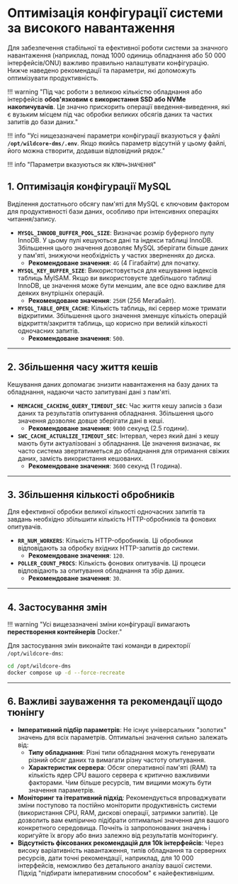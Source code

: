 # Оптимізація конфігурації системи за високого навантаження

Для забезпечення стабільної та ефективної роботи системи за значного навантаження (наприклад, понад 1000 одиниць обладнання або 50 000 інтерфейсів/ONU) важливо правильно налаштувати конфігурацію.   
Нижче наведено рекомендації та параметри, які допоможуть оптимізувати продуктивність.

     
!!! warning  "Під час роботи з великою кількістю обладнання або інтерфейсів **обов'язковим є використання SSD або NVMe накопичувачів**. Це значно прискорить операції введення-виведення, які є вузьким місцем під час обробки великих обсягів даних та частих запитів до бази даних."
    
!!! info "Усі нищезазначені параметри конфігурації вказуються у файлі **`/opt/wildcore-dms/.env`**. Якщо якийсь параметр відсутній у цьому файлі, його можна створити, додавши відповідний рядок."

!!! info "Параметри вказуються як `КЛЮЧ=ЗНАЧЕННЯ`"

## 1. Оптимізація конфігурації MySQL

Виділення достатнього обсягу пам'яті для MySQL є ключовим фактором для продуктивності бази даних, особливо при інтенсивних операціях читання/запису.

* **`MYSQL_INNODB_BUFFER_POOL_SIZE`**: Визначає розмір буферного пулу InnoDB. У цьому пулі кешуються дані та індекси таблиці InnoDB. Збільшення цього значення дозволяє MySQL зберігати більше даних у пам'яті, знижуючи необхідність у частих зверненнях до диска.
    * **Рекомендоване значення**: `4G` (4 Гігабайти) для початку.
* **`MYSQL_KEY_BUFFER_SIZE`**: Використовується для кешування індексів таблиць MyISAM. Якщо ви використовуєте здебільшого таблиці InnoDB, це значення може бути меншим, але все одно важливе для деяких внутрішніх операцій.
    * **Рекомендоване значення**: `256M` (256 Мегабайт).
* **`MYSQL_TABLE_OPEN_CACHE`**: Кількість таблиць, які сервер може тримати відкритими. Збільшення цього значення зменшує кількість операцій відкриття/закриття таблиць, що корисно при великій кількості одночасних запитів.
    * **Рекомендоване значення**: `500`.

---

## 2. Збільшення часу життя кешів

Кешування даних допомагає знизити навантаження на базу даних та обладнання, надаючи часто запитувані дані з пам'яті.

* **`MEMCACHE_CACHING_QUERY_TIMEOUT_SEC`**: Час життя кешу записів з бази даних та результатів опитування обладнання. Збільшення цього значення дозволяє довше зберігати дані в кеші.
    * **Рекомендоване значення**: `9000` секунд (2.5 години).
* **`SWC_CACHE_ACTUALIZE_TIMEOUT_SEC`**: Інтервал, через який дані з кешу мають бути актуалізовані з обладнання. Це значення визначає, як часто система звертатиметься до обладнання для отримання свіжих даних, замість використання кешованих.
    * **Рекомендоване значення**: `3600` секунд (1 година).

---

## 3. Збільшення кількості обробників

Для ефективної обробки великої кількості одночасних запитів та завдань необхідно збільшити кількість HTTP-обробників та фонових опитувачів.

* **`RR_NUM_WORKERS`**: Кількість HTTP-обробників. Ці обробники відповідають за обробку вхідних HTTP-запитів до системи.
    * **Рекомендоване значення**: `120`.
* **`POLLER_COUNT_PROCS`**: Кількість фонових опитувачів. Ці процеси відповідають за опитування обладнання та збір даних.
    * **Рекомендоване значення**: `30`.

---

## 4. Застосування змін

!!! warning "Усі вищезазначені зміни конфігурації вимагають **перестворення контейнерів** Docker." 

Для застосування змін виконайте такі команди в директорії `/opt/wildcore-dms`:
```bash
cd /opt/wildcore-dms
docker compose up -d --force-recreate
```

---

## 6. Важливі зауваження та рекомендації щодо тюнінгу

* **Імперативний підбір параметрів**: Не існує універсальних "золотих" значень для всіх параметрів. Оптимальні значення сильно залежать від:
    * **Типу обладнання**: Різні типи обладнання можуть генерувати різний обсяг даних та вимагати різну частоту опитування.
    * **Характеристик сервера**: Обсяг оперативної пам'яті (RAM) та кількість ядер CPU вашого сервера є критично важливими факторами. Чим більше ресурсів, тим вищими можуть бути значення параметрів.
* **Моніторинг та ітеративний підхід**: Рекомендується впроваджувати зміни поступово та постійно моніторити продуктивність системи (використання CPU, RAM, дискові операції, затримки запитів). Це дозволить вам емпірично підібрати оптимальні значення для вашого конкретного середовища. Почніть із запропонованих значень і коригуйте їх вгору або вниз залежно від результатів моніторингу.
* **Відсутність фіксованих рекомендацій для 10k інтерфейсів**: Через високу варіативність навантаження, типів обладнання та серверних ресурсів, дати точні рекомендації, наприклад, для 10 000 інтерфейсів, неможливо без детального аналізу вашої системи. Підхід "підбирати імперативним способом" є найефективнішим.